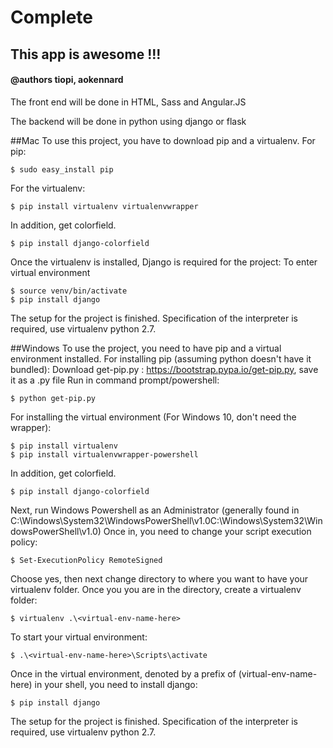 # Complete
## This app is awesome !!!
#### @authors tiopi, aokennard
The front end will be done in HTML, Sass and Angular.JS

The backend will be done in python using django or flask


##Mac
To use this project, you have to download pip and a virtualenv.
For pip:
```
$ sudo easy_install pip
```
For the virtualenv:
```
$ pip install virtualenv virtualenvwrapper
```
In addition, get colorfield.
```
$ pip install django-colorfield
```

Once the virtualenv is installed, Django is required for the project:
To enter virtual environment
```
$ source venv/bin/activate
$ pip install django
```

The setup for the project is finished. Specification of the interpreter is required, use virtualenv python 2.7.


##Windows
To use the project, you need to have pip and a virtual environment installed.
For installing pip (assuming python doesn't have it bundled):
Download get-pip.py : https://bootstrap.pypa.io/get-pip.py, save it as a .py file
Run in command prompt/powershell:
```
$ python get-pip.py
```
For installing the virtual environment (For Windows 10, don't need the wrapper):
```
$ pip install virtualenv
$ pip install virtualenvwrapper-powershell
```
In addition, get colorfield.
```
$ pip install django-colorfield
```

Next, run Windows Powershell as an Administrator 
(generally found in C:\Windows\System32\WindowsPowerShell\v1.0C:\Windows\System32\WindowsPowerShell\v1.0)
Once in, you need to change your script execution policy:
```
$ Set-ExecutionPolicy RemoteSigned
```
Choose yes, then next change directory to where you want to have your virtualenv folder.
Once you you are in the directory, create a virtualenv folder:
```
$ virtualenv .\<virtual-env-name-here>
```
To start your virtual environment:
```
$ .\<virtual-env-name-here>\Scripts\activate
```
Once in the virtual environment, denoted by a prefix of (virtual-env-name-here) in your shell, you need to install django:
```
$ pip install django
```
The setup for the project is finished. Specification of the interpreter is required, use virtualenv python 2.7.
